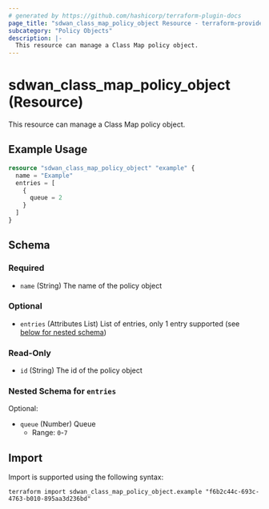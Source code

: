 ```yaml
---
# generated by https://github.com/hashicorp/terraform-plugin-docs
page_title: "sdwan_class_map_policy_object Resource - terraform-provider-sdwan"
subcategory: "Policy Objects"
description: |-
  This resource can manage a Class Map policy object.
---
```


# sdwan_class_map_policy_object (Resource)

This resource can manage a Class Map policy object.

## Example Usage

```terraform
resource "sdwan_class_map_policy_object" "example" {
  name = "Example"
  entries = [
    {
      queue = 2
    }
  ]
}
```

<!-- schema generated by tfplugindocs -->
## Schema

### Required

- `name` (String) The name of the policy object

### Optional

- `entries` (Attributes List) List of entries, only 1 entry supported (see [below for nested schema](#nestedatt--entries))

### Read-Only

- `id` (String) The id of the policy object

<a id="nestedatt--entries"></a>
### Nested Schema for `entries`

Optional:

- `queue` (Number) Queue
  - Range: `0`-`7`

## Import

Import is supported using the following syntax:

```shell
terraform import sdwan_class_map_policy_object.example "f6b2c44c-693c-4763-b010-895aa3d236bd"
```
